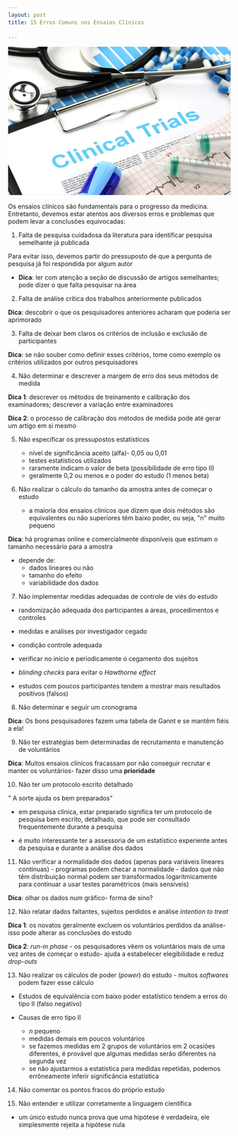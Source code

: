 ```yaml
---
layout: post
title: 15 Erros Comuns nos Ensaios Clínicos

---
```


![ ](/images/clinical-trials.jpg)

Os ensaios clínicos são fundamentais para o progresso da medicina.
Entretanto, devemos estar atentos aos diversos erros e problemas que podem levar a conclusões equivocadas:


 1. Falta de pesquisa cuidadosa da literatura para identificar pesquisa semelhante já publicada

Para evitar isso, devemos partir do pressuposto de que a pergunta de pesquisa já foi respondida por algum autor


- **Dica**: ler com atenção a seção de discussão de artigos semelhantes; pode dizer o que falta pesquisar na área


 2. Falta de análise crítica dos trabalhos anteriormente publicados



**Dica**: descobrir o que os pesquisadores anteriores acharam que poderia ser aprimorado



 3. Falta de deixar bem claros os critérios de inclusão e exclusão de participantes



**Dica**: se não souber como definir esses critérios, tome como exemplo os critérios utilizados por outros pesquisadores



 4. Não determinar e descrever a margem de erro dos seus métodos de medida



**Dica 1**: descrever os métodos de treinamento e calibração dos examinadores; descrever a variação entre examinadores



**Dica 2**: o processo de calibração dos métodos de medida pode até gerar um artigo em si mesmo



 5. Não especificar os pressupostos estatísticos
	- nível de significância aceito (alfa)- 0,05 ou 0,01
	- testes estatísticos utilizados
	- raramente indicam o valor de beta (possibilidade de erro tipo II)
	- geralmente 0,2 ou menos e o poder do estudo (1 menos beta)



 6. Não realizar o cálculo do tamanho da amostra antes de começar o estudo
	- a maioria dos ensaios clínicos que dizem que dois métodos são equivalentes ou não superiores têm baixo poder, ou seja, "n" muito pequeno



**Dica**: há programas online e comercialmente disponíveis que estimam o tamanho necessário para a amostra



- depende de:
    - dados lineares ou não
    - tamanho do efeito
    - variabilidade dos dados



 7. Não implementar medidas adequadas de controle de viés do estudo   



- randomização adequada dos participantes a áreas, procedimentos e controles
- medidas e análises por investigador cegado
-  condição controle adequada
-  verificar no início e periodicamente o cegamento dos sujeitos
- *blinding checks* para evitar o *Hawthorne effect*

- estudos com poucos participantes tendem a mostrar mais resultados positivos (falsos)



 8. Não determinar e seguir um cronograma



**Dica**: Os bons pesquisadores fazem uma tabela de Gannt e se mantêm fiéis a ela!



 9. Não ter estratégias bem determinadas de recrutamento e manutenção de voluntários


**Dica**: Muitos ensaios clínicos fracassam por não conseguir recrutar e manter os voluntários- fazer disso uma **prioridade** 



 10. Não ter um protocolo escrito detalhado



" A sorte ajuda os bem preparados"

- em pesquisa clínica, estar preparado significa ter um protocolo de pesquisa bem escrito, detalhado, que pode ser consultado frequentemente durante a pesquisa

- é muito interessante ter a assessoria de um estatístico experiente antes da pesquisa e durante a análise dos dados



 11. Não verificar a normalidade dos dados (apenas para variáveis lineares contínuas)
	- programas podem checar a normalidade
	- dados que não têm distribuição normal podem ser transformados logaritmicamente para continuar a usar testes paramétricos (mais sensíveis)



**Dica**: olhar os dados num gráfico- forma de sino?



 12. Não relatar dados faltantes, sujeitos perdidos e análise *intention to treat*



**Dica 1**: os novatos geralmente excluem os voluntários perdidos da análise- isso pode alterar as conclusões do estudo



**Dica 2**: *run-in phase* - os pesquisadores vêem os voluntários mais de uma vez antes de começar o estudo- ajuda a estabelecer elegibilidade e reduz *drop-outs*



 13. Não realizar os cálculos de poder (*power*) do estudo
	- muitos *softwares* podem fazer esse cálculo



- Estudos de equivalência com baixo poder estatístico
tendem a erros do tipo II (falso negativo)



- Causas de erro tipo II

    - *n* pequeno
    - medidas demais em poucos voluntários
    - se fazemos medidas em 2 grupos de voluntários em 2 ocasiões diferentes, é provável que algumas medidas serão diferentes na segunda vez
    - se não ajustarmos a estatística para medidas repetidas, podemos errôneamente inferir significância estatística



 14. Não comentar os pontos fracos do próprio estudo



 15. Não entender e utilizar corretamente a linguagem científica

- um único estudo nunca prova que uma hipótese é verdadeira, ele simplesmente rejeita a hipótese nula

  
